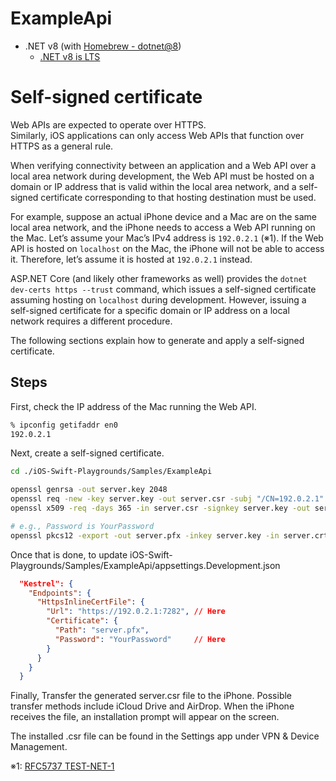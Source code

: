 # ExampleApi

- .NET v8 (with [Homebrew - dotnet@8](https://github.com/Homebrew/homebrew-core/blob/HEAD/Formula/d/dotnet@8.rb))
  - [.NET v8 is LTS](https://dotnet.microsoft.com/en-us/platform/support/policy/dotnet-core)

# Self-signed certificate

Web APIs are expected to operate over HTTPS.  
Similarly, iOS applications can only access Web APIs that function over HTTPS as a general rule.  

When verifying connectivity between an application and a Web API over a local area network during development, the Web API must be hosted on a domain or IP address that is valid within the local area network, and a self-signed certificate corresponding to that hosting destination must be used.  

For example, suppose an actual iPhone device and a Mac are on the same local area network, and the iPhone needs to access a Web API running on the Mac. Let’s assume your Mac’s IPv4 address is `192.0.2.1` (※1). If the Web API is hosted on `localhost` on the Mac, the iPhone will not be able to access it. Therefore, let’s assume it is hosted at `192.0.2.1` instead.  

ASP.NET Core (and likely other frameworks as well) provides the `dotnet dev-certs https --trust` command, which issues a self-signed certificate assuming hosting on `localhost` during development. However, issuing a self-signed certificate for a specific domain or IP address on a local network requires a different procedure.  

The following sections explain how to generate and apply a self-signed certificate.

## Steps

First, check the IP address of the Mac running the Web API.

```zsh
% ipconfig getifaddr en0
192.0.2.1
```

Next, create a self-signed certificate.

```zsh
cd ./iOS-Swift-Playgrounds/Samples/ExampleApi

openssl genrsa -out server.key 2048
openssl req -new -key server.key -out server.csr -subj "/CN=192.0.2.1"
openssl x509 -req -days 365 -in server.csr -signkey server.key -out server.crt

# e.g., Password is YourPassword
openssl pkcs12 -export -out server.pfx -inkey server.key -in server.crt -password pass:YourPassword
```

Once that is done, to update iOS-Swift-Playgrounds/Samples/ExampleApi/appsettings.Development.json

```json
  "Kestrel": {
    "Endpoints": {
      "HttpsInlineCertFile": {
        "Url": "https://192.0.2.1:7282", // Here
        "Certificate": {
          "Path": "server.pfx",
          "Password": "YourPassword"     // Here
        }
      }
    }
  }  
```

Finally, Transfer the generated server.csr file to the iPhone. Possible transfer methods include iCloud Drive and AirDrop. When the iPhone receives the file, an installation prompt will appear on the screen.

The installed .csr file can be found in the Settings app under VPN & Device Management.

※1: [RFC5737 TEST-NET-1](https://datatracker.ietf.org/doc/html/rfc5737#section-3)